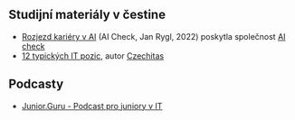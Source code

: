 ## Studijní materiály v čestine

- [Rozjezd kariéry v AI](Study%20Materials%20(in%20Czech)/Rozjezd%20kariéry%20v%20AI%20(AI%20Check%20-%20CTO%20Jan%20Rygl).pdf) (AI Check, Jan Rygl, 2022) poskytla společnost [AI check](https://www.aicheck.tech/cs)
- [12 typických IT pozic](https://itpozice.czechitas.cz/), autor [Czechitas](https://www.czechitas.cz/)

## Podcasty

- [Junior.Guru - Podcast pro juniory v IT](https://junior.guru/podcast/)
